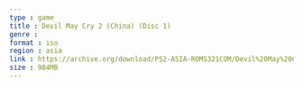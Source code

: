```yaml
---
type : game
title : Devil May Cry 2 (China) (Disc 1)
genre : 
format : iso
region : asia
link : https://archive.org/download/PS2-ASIA-ROMS321COM/Devil%20May%20Cry%202%20%28China%29%20%28Disc%201%29.7z
size : 984MB
---
```

